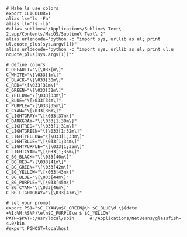 	# Make ls use colors
	export CLICOLOR=1
	alias ls='ls -Fa'
	alias ll='ls -la'
	#alias sublime='/Applications/Sublime\ Text\ 2.app/Contents/MacOS/Sublime\ Text\ 2'
	alias urlencode='python -c "import sys, urllib as ul; print ul.quote_plus(sys.argv[1])"'
	alias urldecode='python -c "import sys, urllib as ul; print ul.u nquote_plus(sys.argv[1])"'
	
	# define colors
	C_DEFAULT="\[\033[m\]"
	C_WHITE="\[\033[1m\]"
	C_BLACK="\[\033[30m\]"
	C_RED="\[\033[31m\]"
	C_GREEN="\[\033[32m\]"
	C_YELLOW="\[\033[33m\]"
	C_BLUE="\[\033[34m\]"
	C_PURPLE="\[\033[35m\]"
	C_CYAN="\[\033[36m\]"
	C_LIGHTGRAY="\[\033[37m\]"
	C_DARKGRAY="\[\033[1;30m\]"
	C_LIGHTRED="\[\033[1;31m\]"
	C_LIGHTGREEN="\[\033[1;32m\]"
	C_LIGHTYELLOW="\[\033[1;33m\]"
	C_LIGHTBLUE="\[\033[1;34m\]"
	C_LIGHTPURPLE="\[\033[1;35m\]"
	C_LIGHTCYAN="\[\033[1;36m\]"
	C_BG_BLACK="\[\033[40m\]"
	C_BG_RED="\[\033[41m\]"
	C_BG_GREEN="\[\033[42m\]"
	C_BG_YELLOW="\[\033[43m\]"
	C_BG_BLUE="\[\033[44m\]"
	C_BG_PURPLE="\[\033[45m\]"
	C_BG_CYAN="\[\033[46m\]"
	C_BG_LIGHTGRAY="\[\033[47m\]"
	
	# set your prompt
	export PS1="$C_CYAN\u$C_GREEN@\h $C_BLUE\d \$(date +%I:%M:%S%P)\e\n$C_PURPLE\w $ $C_YELLOW"
	PATH=$PATH:/usr/local/sbin   	#:/Applications/NetBeans/glassfish-4.0/bin
	#export PGHOST=localhost
